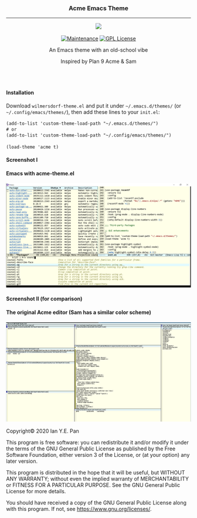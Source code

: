 <h3 align="center">Acme Emacs Theme</h3>
<hr/>

<p align="center">
  <img src="https://upload.wikimedia.org/wikipedia/commons/thumb/0/08/EmacsIcon.svg/120px-EmacsIcon.svg.png" />
</p>

<p align="center">
<a href="https://github.com/ianpan870102/wilmersdorf-emacs-theme"><img src="https://img.shields.io/badge/Maintained%3F-yes-green.svg" alt="Maintenance"></a>
<a href="https://www.gnu.org/licenses/gpl-3.0"><img src="https://img.shields.io/badge/License-GPL%20v3-blue.svg" alt="GPL License"></a>
</p>

<p align="center">An Emacs theme with an old-school vibe</p>

<p align="center">Inspired by Plan 9 Acme & Sam</p>

<br/>
<br/>

#### Installation

Download `wilmersdorf-theme.el` and put it under `~/.emacs.d/themes/`
(or `~/.config/emacs/themes/`), then add these lines to your
`init.el`:

``` 
(add-to-list 'custom-theme-load-path "~/.emacs.d/themes/") 
# or
(add-to-list 'custom-theme-load-path "~/.config/emacs/themes/")

(load-theme 'acme t) 
``` 

#### Screenshot I
#### Emacs with acme-theme.el

![alt text](./acme-emacs.png)

#### Screenshot II (for comparison)
#### The original Acme editor (Sam has a similar color scheme)

![alt text](./acme-og.png)

Copyright© 2020 Ian Y.E. Pan

This program is free software: you can redistribute it and/or modify
it under the terms of the GNU General Public License as published by
the Free Software Foundation, either version 3 of the License, or (at
your option) any later version.

This program is distributed in the hope that it will be useful, but
WITHOUT ANY WARRANTY; without even the implied warranty of
MERCHANTABILITY or FITNESS FOR A PARTICULAR PURPOSE. See the GNU
General Public License for more details.

You should have received a copy of the GNU General Public License
along with this program. If not, see https://www.gnu.org/licenses/.
